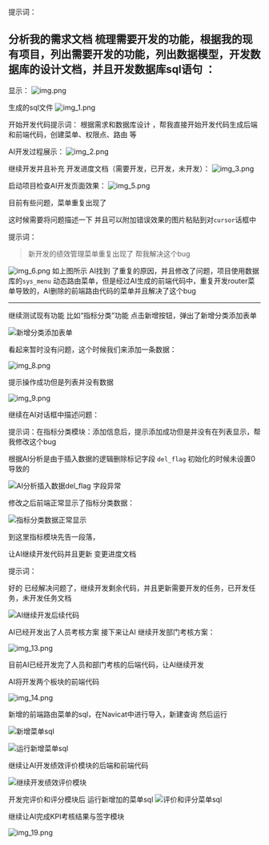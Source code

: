 提示词：

分析我的需求文档
梳理需要开发的功能，根据我的现有项目，列出需要开发的功能，列出数据模型，开发数据库的设计文档，并且开发数据库sql语句 ：
------------------

显示：
![img.png](02assets%2Fimg.png)

生成的sql文件
![img_1.png](02assets%2Fimg_1.png)

开始开发代码提示词：
根据需求和数据库设计 ，帮我直接开始开发代码生成后端和前端代码，创建菜单、权限点、路由 等

AI开发过程展示：
![img_2.png](02assets%2Fimg_2.png)

继续开发并且补充 开发进度文档（需要开发，已开发，未开发）：
![img_3.png](02assets%2Fimg_3.png)

启动项目检查AI开发页面效果：
![img_5.png](02assets%2Fimg_5.png)

目前有些问题，菜单重复出现了

这时候需要将问题描述一下 并且可以附加错误效果的图片粘贴到对`cursor`话框中

提示词：
> 新开发的绩效管理菜单重复出现了 帮我解决这个bug

![img_6.png](02assets%2Fimg_6.png)
如上图所示 AI找到 了重复的原因，并且修改了问题，项目使用数据库的`sys_menu`
动态路由菜单，但是经过AI生成的前端代码中，重复开发router菜单导致的，AI删除的前端路由代码的菜单并且解决了这个bug

------------
继续测试现有功能 比如“指标分类”功能
点击新增按钮，弹出了新增分类添加表单


![新增分类添加表单](02assets%2Fimg_7.png)


看起来暂时没有问题，这个时候我们来添加一条数据：

![img_8.png](02assets%2Fimg_8.png)

提示操作成功但是列表并没有数据

![img_9.png](02assets%2Fimg_9.png)


继续在AI对话框中描述问题：  

提示词：在指标分类模块：添加信息后，提示添加成功但是并没有在列表显示，帮我修改这个bug

根据AI分析是由于插入数据的逻辑删除标记字段 `del_flag` 初始化的时候未设置0导致的


![AI分析插入数据del_flag 字段异常](02assets%2Fimg_11.png)

修改之后前端正常显示了指标分类数据：

![指标分类数据正常显示](02assets%2Fimg_10.png)

到这里指标模块先告一段落，

让AI继续开发代码并且更新 变更进度文档

提示词：

好的 已经解决问题了，继续开发剩余代码，并且更新需要开发的任务，已开发任务，未开发任务文档

![AI继续开发后续代码](02assets%2Fimg_12.png)



AI已经开发出了人员考核方案 接下来让AI 继续开发部门考核方案： 

![img_13.png](02assets%2Fimg_13.png)


目前AI已经开发完了人员和部门考核的后端代码，让AI继续开发

AI将开发两个板块的前端代码

![img_14.png](02assets%2Fimg_14.png)


新增的前端路由菜单的sql，在Navicat中进行导入，新建查询 然后运行

![新增菜单sql](02assets%2Fimg_15.png)


![运行新增菜单sql](02assets%2Fimg_16.png)

继续让AI开发绩效评价模块的后端和前端代码

![继续开发绩效评价模块](02assets%2Fimg_17.png)


开发完评价和评分模块后 运行新增加的菜单sql
![评价和评分菜单sql](02assets%2Fimg_18.png)


继续让AI完成KPI考核结果与签字模块

![img_19.png](02assets%2Fimg_19.png)
